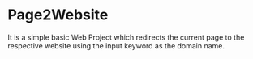 # Page2Website
It is a simple basic Web Project which redirects the current page to the respective website using the input keyword as the domain name.
